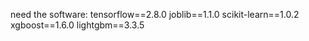 need the software:
tensorflow==2.8.0
joblib==1.1.0
scikit-learn==1.0.2
xgboost==1.6.0
lightgbm==3.3.5
